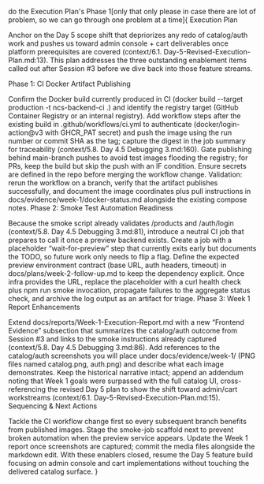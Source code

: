 do the Execution Plan's Phase 1[only that only please in case there are lot of problem, so we can go through one problem at a time]{
Execution Plan

Anchor on the Day 5 scope shift that depriorizes any redo of catalog/auth work and pushes us toward admin console + cart deliverables once platform prerequisites are covered (context/6.1. Day-5-Revised-Execution-Plan.md:13). This plan addresses the three outstanding enablement items called out after Session #3 before we dive back into those feature streams.

Phase 1: CI Docker Artifact Publishing

Confirm the Docker build currently produced in CI (docker build --target production -t ncs-backend-ci .) and identify the registry target (GitHub Container Registry or an internal registry). Add workflow steps after the existing build in .github/workflows/ci.yml to authenticate (docker/login-action@v3 with GHCR_PAT secret) and push the image using the run number or commit SHA as the tag; capture the digest in the job summary for traceability (context/5.8. Day 4.5 Debugging 3.md:160).
Gate publishing behind main-branch pushes to avoid test images flooding the registry; for PRs, keep the build but skip the push with an IF condition. Ensure secrets are defined in the repo before merging the workflow change.
Validation: rerun the workflow on a branch, verify that the artifact publishes successfully, and document the image coordinates plus pull instructions in docs/evidence/week-1/docker-status.md alongside the existing compose notes.
Phase 2: Smoke Test Automation Readiness

Because the smoke script already validates /products and /auth/login (context/5.8. Day 4.5 Debugging 3.md:81), introduce a neutral CI job that prepares to call it once a preview backend exists. Create a job with a placeholder “wait-for-preview” step that currently exits early but documents the TODO, so future work only needs to flip a flag.
Define the expected preview environment contract (base URL, auth headers, timeout) in docs/plans/week-2-follow-up.md to keep the dependency explicit. Once infra provides the URL, replace the placeholder with a curl health check plus npm run smoke invocation, propagate failures to the aggregate status check, and archive the log output as an artifact for triage.
Phase 3: Week 1 Report Enhancements

Extend docs/reports/Week-1-Execution-Report.md with a new “Frontend Evidence” subsection that summarizes the catalog/auth outcome from Session #3 and links to the smoke instructions already captured (context/5.8. Day 4.5 Debugging 3.md:86). Add references to the catalog/auth screenshots you will place under docs/evidence/week-1/ (PNG files named catalog.png, auth.png) and describe what each image demonstrates.
Keep the historical narrative intact; append an addendum noting that Week 1 goals were surpassed with the full catalog UI, cross-referencing the revised Day 5 plan to show the shift toward admin/cart workstreams (context/6.1. Day-5-Revised-Execution-Plan.md:15).
Sequencing & Next Actions

Tackle the CI workflow change first so every subsequent branch benefits from published images.
Stage the smoke-job scaffold next to prevent broken automation when the preview service appears.
Update the Week 1 report once screenshots are captured; commit the media files alongside the markdown edit.
With these enablers closed, resume the Day 5 feature build focusing on admin console and cart implementations without touching the delivered catalog surface.
}